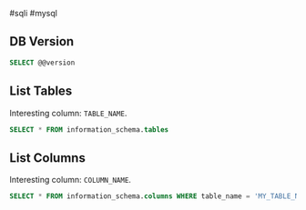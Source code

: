 #sqli #mysql

## DB Version

```sql
SELECT @@version
```


## List Tables

Interesting column: `TABLE_NAME`.
```sql
SELECT * FROM information_schema.tables
```


## List Columns
Interesting column: `COLUMN_NAME`.

```sql
SELECT * FROM information_schema.columns WHERE table_name = 'MY_TABLE_NAME'
```